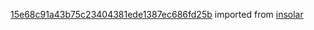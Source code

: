 [15e68c91a43b75c23404381ede1387ec686fd25b](https://github.com/insolar/insolar/commit/15e68c91a43b75c23404381ede1387ec686fd25b) imported from [insolar](https://github.com/insolar/insolar)
